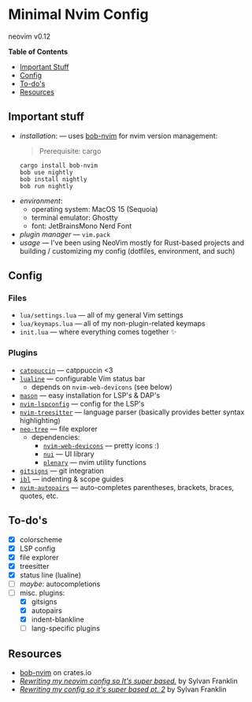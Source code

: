 # Minimal Nvim Config
neovim v0.12

**Table of Contents**
* [Important Stuff](#important-stuff)
* [Config](#config)
* [To-do's](#to-dos)
* [Resources](#resources)

## Important stuff
* *installation*: &mdash; uses [bob-nvim](https://crates.io/crates/bob-nvim) for nvim version management:
    > Prerequisite: cargo
    ```
    cargo install bob-nvim
    bob use nightly
    bob install nightly
    bob run nightly
    ```
* *environment*:
    * operating system: MacOS 15 (Sequoia)
    * terminal emulator: Ghostty
    * font: JetBrainsMono Nerd Font
* *plugin manager* &mdash; `vim.pack`
* *usage* &mdash; I've been using NeoVim mostly for Rust-based projects and building / customizing my config (dotfiles, environment, and such)

## Config
### Files
* `lua/settings.lua` &mdash; all of my general Vim settings
* `lua/keymaps.lua` &mdash; all of my non-plugin-related keymaps
* `init.lua` &mdash; where everything comes together ✨

### Plugins
* [`catppuccin`](https://github.com/catppuccin/nvim) &mdash; catppuccin <3
* [`lualine`](https://github.com/nvim-lualine/lualine.nvim) &mdash; configurable Vim status bar
    * depends on `nvim-web-devicons` (see below)
* [`mason`](https://github.com/mason-org/mason.nvim) &mdash; easy installation for LSP's & DAP's
* [`nvim-lspconfig`](https://github.com/neovim/nvim-lspconfig) &mdash; config for the LSP's
* [`nvim-treesitter`](https://github.com/nvim-treesitter/nvim-treesitter) &mdash; language parser (basically provides better syntax highlighting)
* [`neo-tree`](https://github.com/nvim-neo-tree/neo-tree.nvim) &mdash; file explorer
    * dependencies:
        * [`nvim-web-devicons`](https://github.com/nvim-tree/nvim-web-devicons) &mdash; pretty icons :)
        * [`nui`](https://github.com/MunifTanjim/nui.nvim) &mdash; UI library
        * [`plenary`](https://github.com/nvim-lua/plenary.nvim) &mdash; nvim utility functions
* [`gitsigns`](https://github.com/lewis6991/gitsigns.nvim) &mdash; git integration
* [`ibl`](https://github.com/lukas-reineke/indent-blankline.nvim) &mdash; indenting & scope guides
* [`nvim-autopairs`](https://github.com/windwp/nvim-autopairs) &mdash; auto-completes parentheses, brackets, braces,
 quotes, etc.

## To-do's
- [x] colorscheme
- [x] LSP config
- [x] file explorer
- [x] treesitter
- [x] status line (lualine)
- [ ] *maybe*: autocompletions
- [ ] misc. plugins:
    - [x] gitsigns
    - [x] autopairs
    - [x] indent-blankline
    - [ ] lang-specific plugins

## Resources
* [bob-nvim](https://crates.io/crates/bob-nvim) on crates.io
* [*Rewriting my neovim config so It's super based.*](https://www.youtube.com/watch?v=xGkL2N8w0H4) by Sylvan Franklin
* [*Rewriting my config so it's super based pt. 2*](https://www.youtube.com/watch?v=5YQlibmXa0E) by Sylvan Franklin
